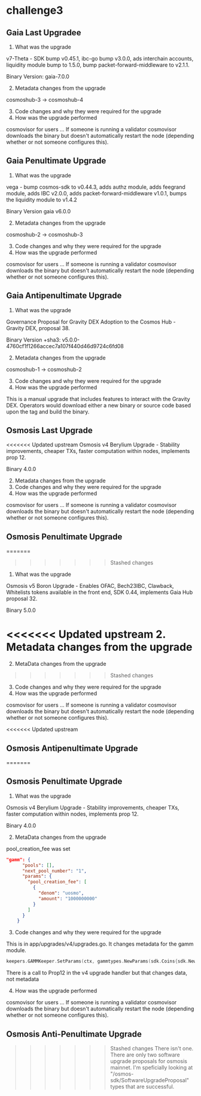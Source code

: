 # challenge3

## Gaia Last Upgradee 
1. What was the upgrade

v7-Theta - SDK bump v0.45.1, ibc-go bump v3.0.0, ads interchain accounts, liquidity module bump to 1.5.0, bump packet-forward-middleware to v2.1.1.

Binary Version: gaia-7.0.0

2. Metadata changes from the upgrade

cosmoshub-3 -> cosmoshub-4

3. Code changes and why they were required for the upgrade
4. How was the upgrade performed

cosmovisor for users ... If someone is running a validator cosmovisor downloads the binary but doesn't automatically restart the node (depending whether or not someone configures this).

## Gaia Penultimate Upgrade
1. What was the upgrade

vega - bump cosmos-sdk to v0.44.3, adds authz module, adds feegrand module, adds IBC v2.0.0, adds packet-forward-middleware v1.0.1, 
bumps the liquidity module to v1.4.2

Binary Version gaia v6.0.0

2. Metadata changes from the upgrade

cosmoshub-2 -> cosmoshub-3

3. Code changes and why they were required for the upgrade
4. How was the upgrade performed

cosmovisor for users ... If someone is running a validator cosmovisor downloads the binary but doesn't automatically restart the node (depending whether or not someone configures this).

## Gaia Antipenultimate Upgrade
1. What was the upgrade

Governance Proposal for Gravity DEX Adoption to the Cosmos Hub - Gravity DEX, proposal 38.

Binary Version +sha3: v5.0.0-4760cf1f1266accec7a107f440d46d9724c6fd08

2. Metadata changes from the upgrade

cosmoshub-1 -> cosmoshub-2

3. Code changes and why they were required for the upgrade
4. How was the upgrade performed

This is a manual upgrade that includes features to interact with the Gravity DEX. Operators would download either a new binary or source code based upon the tag and build the binary.

## Osmosis Last Upgrade

<<<<<<< Updated upstream
Osmosis v4 Berylium Upgrade - Stability improvements, cheaper TXs, faster computation within nodes, implements prop 12.

Binary 4.0.0

2. Metadata changes from the upgrade
3. Code changes and why they were required for the upgrade
4. How was the upgrade performed

cosmovisor for users ... If someone is running a validator cosmovisor downloads the binary but doesn't automatically restart the node (depending whether or not someone configures this).

## Osmosis Penultimate Upgrade
=======
>>>>>>> Stashed changes
1. What was the upgrade

Osmosis v5 Boron Upgrade - Enables OFAC, Bech23IBC, Clawback, Whitelists tokens available in the front end, SDK 0.44, implements Gaia Hub proposal 32.

Binary 5.0.0

<<<<<<< Updated upstream
2. Metadata changes from the upgrade
=======
2. MetaData changes from the upgrade

>>>>>>> Stashed changes
3. Code changes and why they were required for the upgrade
4. How was the upgrade performed

cosmovisor for users ... If someone is running a validator cosmovisor downloads the binary but doesn't automatically restart the node (depending whether or not someone configures this).

<<<<<<< Updated upstream
## Osmosis Antipenultimate Upgrade
=======
## Osmosis Penultimate Upgrade

1. What was the upgrade

Osmosis v4 Berylium Upgrade - Stability improvements, cheaper TXs, faster computation within nodes, implements prop 12.

Binary 4.0.0

2. MetaData changes from the upgrade

pool_creation_fee was set

```json
"gamm": {
      "pools": [],
      "next_pool_number": "1",
      "params": {
        "pool_creation_fee": [
          {
            "denom": "uosmo",
            "amount": "1000000000"
          }
        ]
      }
    }
```

3. Code changes and why they were required for the upgrade

  This is in app/upgrades/v4/upgrades.go. It changes metadata for the gamm module.

```go
keepers.GAMMKeeper.SetParams(ctx, gammtypes.NewParams(sdk.Coins{sdk.NewInt64Coin("uosmo", 1)})) // 1 uOSMO
```

  There is a call to Prop12 in the v4 upgrade handler but that changes data, not metadata

4. How was the upgrade performed

cosmovisor for users ... If someone is running a validator cosmovisor downloads the binary but doesn't automatically restart the node (depending whether or not someone configures this).

## Osmosis Anti-Penultimate Upgrade

>>>>>>> Stashed changes
There isn't one. There are only two software upgrade proposals for osmosis mainnet. I'm speficially looking at "/osmos-sdk/SoftwareUpgradeProposal" types that are successful.
